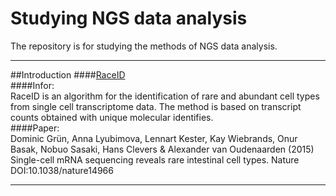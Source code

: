 # Studying NGS data analysis
The repository is for studying the methods of NGS data analysis.
***
##Introduction
####[RaceID](https://github.com/dgrun/RaceID)  
####Infor:  
RaceID is an algorithm for the identification of rare and abundant cell types from single cell transcriptome data. The method is based on transcript counts obtained with unique molecular identifies.  
####Paper:  
Dominic Grün, Anna Lyubimova, Lennart Kester, Kay Wiebrands, Onur Basak, Nobuo Sasaki, Hans Clevers & Alexander van Oudenaarden (2015) Single-cell mRNA sequencing reveals rare intestinal cell types. Nature DOI:10.1038/nature14966

***

